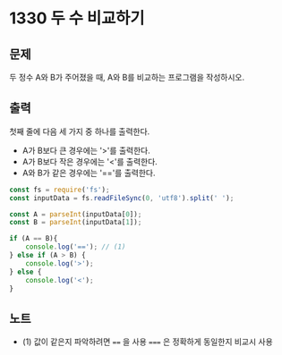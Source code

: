 # 1330 두 수 비교하기

## 문제
두 정수 A와 B가 주어졌을 때, A와 B를 비교하는 프로그램을 작성하시오.

## 출력
첫째 줄에 다음 세 가지 중 하나를 출력한다.

- A가 B보다 큰 경우에는 '>'를 출력한다.
- A가 B보다 작은 경우에는 '<'를 출력한다.
- A와 B가 같은 경우에는 '=='를 출력한다.

```js
const fs = require('fs');
const inputData = fs.readFileSync(0, 'utf8').split(' ');

const A = parseInt(inputData[0]);
const B = parseInt(inputData[1]);

if (A == B){
    console.log('=='); // (1)
} else if (A > B) {
    console.log('>');
} else {
    console.log('<');
}
```

## 노트
- (1) 값이 같은지 파악하려면 `==` 을 사용 `===` 은 정확하게 동일한지 비교시 사용